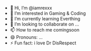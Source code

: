- 👋 Hi, I’m @iamrexxx
- 👀 I’m interested in Gaming & Coding 
- 🌱 I’m currently learning Everthing
- 💞️ I’m looking to collaborate on ...
- 📫 How to reach me comingsoon
- 😄 Pronouns: ...
- ⚡ Fun fact: i love Dr DisRespect

<!---
iamrexxx/iamrexxx is a ✨ special ✨ repository because its `README.md` (this file) appears on your GitHub profile.
You can click the Preview link to take a look at your changes.
--->
